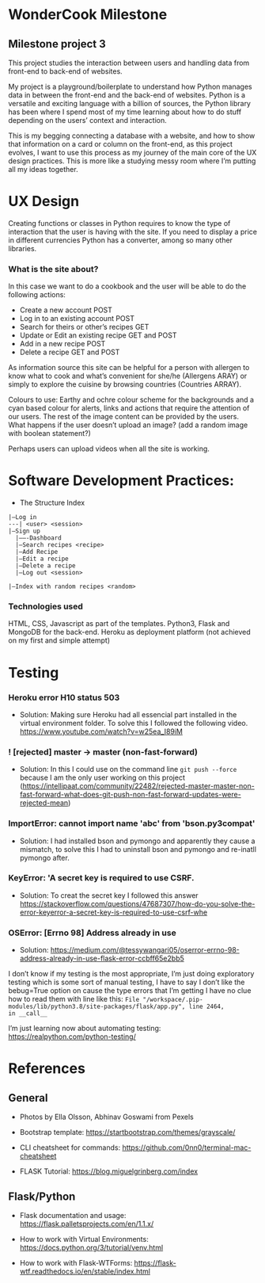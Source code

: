 # WonderCook Milestone
## Milestone project 3
This project studies the interaction between users and handling data from front-end to back-end of websites.

My project is a playground/boilerplate to understand how Python manages data in between the front-end and the back-end of websites. Python is a versatile and exciting language with a billion of sources, the Python library has been where I spend most of my time learning about how to do stuff depending on the users’ context and interaction.

This is my begging connecting a database with a website, and how to show that information on a card or column on the front-end, as this project evolves, I want to use this process as my journey of the main core of the UX design practices. This is more like a studying messy room where I’m putting all my ideas together.

# UX Design

Creating functions or classes in Python requires to know the type of interaction that the user is having with the site. If you need to display a price in different currencies Python has a converter, among so many other libraries.

### What is the site about?
In this case we want to do a cookbook and the user will be able to do the following actions:

* Create a new account POST
* Log in to an existing account POST
* Search for theirs or other’s recipes GET
* Update or Edit an existing recipe GET and POST
* Add in a new recipe POST
* Delete a recipe GET and POST

As information source this site can be helpful for a person with allergen to know what to cook and what’s convenient for she/he (Allergens ARAY) or simply to explore the cuisine by browsing countries (Countries ARRAY).

Colours to use: Earthy and ochre colour scheme for the backgrounds and a cyan based colour for alerts, links and actions that require the attention of our users. The rest of the image content can be provided by the users. What happens if the user doesn’t upload an image? (add a random image with boolean statement?)

Perhaps users can upload videos when all the site is working.

# Software Development Practices:

* The Structure
Index
```
|—Log in
---| <user> <session>
|—Sign up
  |——-Dashboard
  |—Search recipes <recipe>
  |—Add Recipe
  |—Edit a recipe
  |—Delete a recipe
  |—Log out <session>

|—Index with random recipes <random>
```

### Technologies used
HTML, CSS, Javascript as part of the templates.
Python3, Flask and MongoDB for the back-end.
Heroku as deployment platform (not achieved on my first and simple attempt)

# Testing

### Heroku error H10 status 503
* Solution: Making sure Heroku had all essencial part installed in the virtual environment folder. To solve this I followed the following video. https://www.youtube.com/watch?v=w25ea_I89iM

### ! [rejected]        master -> master (non-fast-forward)
* Solution: In this I could use on the command line `git push --force` because I am the only user working on this project (https://intellipaat.com/community/22482/rejected-master-master-non-fast-forward-what-does-git-push-non-fast-forward-updates-were-rejected-mean)

### ImportError: cannot import name 'abc' from 'bson.py3compat'
* Solution: I had installed bson and pymongo and apparently they cause a mismatch, to solve this I had to uninstall bson and pymongo and re-inatll pymongo after. 

### KeyError: 'A secret key is required to use CSRF.
* Solution: To creat the secret key I followed this answer https://stackoverflow.com/questions/47687307/how-do-you-solve-the-error-keyerror-a-secret-key-is-required-to-use-csrf-whe

### OSError: [Errno 98] Address already in use
* Solution: https://medium.com/@tessywangari05/oserror-errno-98-address-already-in-use-flask-error-ccbff65e2bb5

I don’t know if my testing is the most appropriate, I’m just doing exploratory testing which is some sort of manual testing, I have to say I don’t like the bebug=True option on cause the type errors that I’m getting I have no clue how to read them with line like this:
``` File "/workspace/.pip-modules/lib/python3.8/site-packages/flask/app.py", line 2464, in __call__ ```


I’m just learning now about automating testing:
https://realpython.com/python-testing/


# References

## General 
* Photos by Ella Olsson, Abhinav Goswami from Pexels

* Bootstrap template: https://startbootstrap.com/themes/grayscale/

* CLI cheatsheet for commands: https://github.com/0nn0/terminal-mac-cheatsheet

* FLASK Tutorial: https://blog.miguelgrinberg.com/index

## Flask/Python

* Flask documentation and usage: https://flask.palletsprojects.com/en/1.1.x/

* How to work with Virtual Environments: https://docs.python.org/3/tutorial/venv.html

* How to work with Flask-WTForms: https://flask-wtf.readthedocs.io/en/stable/index.html